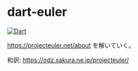 # dart-euler

[![Dart](https://github.com/teshi04/dart-euler/actions/workflows/dart.yml/badge.svg)](https://github.com/teshi04/dart-euler/actions/workflows/dart.yml)

https://projecteuler.net/about を解いていく。

和訳: https://odz.sakura.ne.jp/projecteuler/
